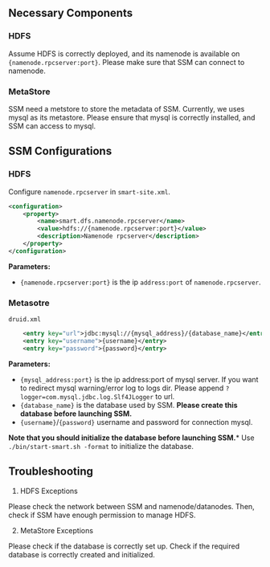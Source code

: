 ## Necessary Components

### HDFS
Assume HDFS is correctly deployed, and its namenode is available on `{namenode.rpcserver:port}`. Please make sure that SSM can connect to namenode.

### MetaStore
SSM need a metstore to store the metadata of SSM. Currently, we uses mysql as its metastore. Please ensure that mysql is correctly installed, and SSM can access to mysql.

## SSM Configurations

### HDFS
Configure `namenode.rpcserver` in `smart-site.xml`.

```xml
<configuration>
    <property>
        <name>smart.dfs.namenode.rpcserver</name>
        <value>hdfs://{namenode.rpcserver:port}</value>
        <description>Namenode rpcserver</description>
    </property>
</configuration>
```

**Parameters:**

- `{namenode.rpcserver:port}` is the ip `address:port` of `namenode.rpcserver`.


### Metasotre
`druid.xml`

```xml
    <entry key="url">jdbc:mysql://{mysql_address}/{database_name}</entry>
    <entry key="username">{username}</entry>
    <entry key="password">{password}</entry>
```

**Parameters:**

- `{mysql_address:port}` is the ip address:port of mysql server. If you want to redirect mysql warning/error log to logs dir. Please append `?logger=com.mysql.jdbc.log.Slf4JLogger` to url.
- `{database_name}` is the database used by SSM. **Please create this database before launching SSM.**
- `{username}`/`{password}` username and password for connection mysql.

**Note that you should initialize the database before launching SSM.*** Use `./bin/start-smart.sh -format` to initialize the database.


## Troubleshooting

1. HDFS Exceptions

Please check the network between SSM and namenode/datanodes. Then, check if SSM have enough permission to manage HDFS.

2. MetaStore Exceptions

Please check if the database is correctly set up. Check if the required database is correctly created and initialized.

